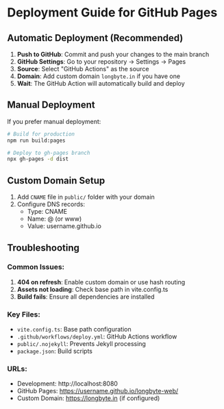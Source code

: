 # Deployment Guide for GitHub Pages

## Automatic Deployment (Recommended)

1. **Push to GitHub**: Commit and push your changes to the main branch
2. **GitHub Settings**: Go to your repository → Settings → Pages
3. **Source**: Select "GitHub Actions" as the source
4. **Domain**: Add custom domain `longbyte.in` if you have one
5. **Wait**: The GitHub Action will automatically build and deploy

## Manual Deployment

If you prefer manual deployment:

```bash
# Build for production
npm run build:pages

# Deploy to gh-pages branch
npx gh-pages -d dist
```

## Custom Domain Setup

1. Add `CNAME` file in `public/` folder with your domain
2. Configure DNS records:
   - Type: CNAME
   - Name: @ (or www)
   - Value: username.github.io

## Troubleshooting

### Common Issues:
1. **404 on refresh**: Enable custom domain or use hash routing
2. **Assets not loading**: Check base path in vite.config.ts
3. **Build fails**: Ensure all dependencies are installed

### Key Files:
- `vite.config.ts`: Base path configuration
- `.github/workflows/deploy.yml`: GitHub Actions workflow
- `public/.nojekyll`: Prevents Jekyll processing
- `package.json`: Build scripts

### URLs:
- Development: http://localhost:8080
- GitHub Pages: https://username.github.io/longbyte-web/
- Custom Domain: https://longbyte.in (if configured)
